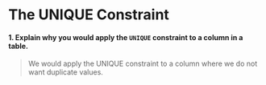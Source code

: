 # The UNIQUE Constraint

#### 1. Explain why you would apply the `UNIQUE` constraint to a column in a table.
> We would apply the UNIQUE constraint to a column where we do not want duplicate values. 
